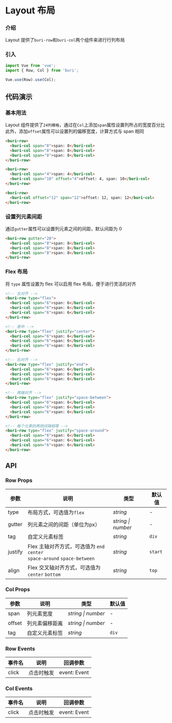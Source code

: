 # Layout 布局

### 介绍

Layout 提供了`buri-row`和`buri-col`两个组件来进行行列布局

### 引入

``` javascript
import Vue from 'vue';
import { Row, Col } from 'buri';

Vue.use(Row).use(Col);
```

## 代码演示

### 基本用法

Layout 组件提供了`24列栅格`，通过在`Col`上添加`span`属性设置列所占的宽度百分比    
此外，添加`offset`属性可以设置列的偏移宽度，计算方式与 span 相同

```html
<buri-row>
  <buri-col span="8">span: 8</buri-col>
  <buri-col span="8">span: 8</buri-col>
  <buri-col span="8">span: 8</buri-col>
</buri-row>

<buri-row>
  <buri-col span="4">span: 4</buri-col>
  <buri-col span="10" offset="4">offset: 4, span: 10</buri-col>
</buri-row>

<buri-row>
  <buri-col offset="12" span="12">offset: 12, span: 12</buri-col>
</buri-row>
```

### 设置列元素间距

通过`gutter`属性可以设置列元素之间的间距，默认间距为 0

```html
<buri-row gutter="20">
  <buri-col span="8">span: 8</buri-col>
  <buri-col span="8">span: 8</buri-col>
  <buri-col span="8">span: 8</buri-col>
</buri-row>
```

### Flex 布局

将 `type` 属性设置为 flex 可以启用 flex 布局，便于进行灵活的对齐

```html
<!-- 左对齐 -->
<buri-row type="flex">
  <buri-col span="6">span: 6</buri-col>
  <buri-col span="6">span: 6</buri-col>
  <buri-col span="6">span: 6</buri-col>
</buri-row>

<!-- 居中 -->
<buri-row type="flex" justify="center">
  <buri-col span="6">span: 6</buri-col>
  <buri-col span="6">span: 6</buri-col>
  <buri-col span="6">span: 6</buri-col>
</buri-row>

<!-- 右对齐 -->
<buri-row type="flex" justify="end">
  <buri-col span="6">span: 6</buri-col>
  <buri-col span="6">span: 6</buri-col>
  <buri-col span="6">span: 6</buri-col>
</buri-row>

<!-- 两端对齐 -->
<buri-row type="flex" justify="space-between">
  <buri-col span="6">span: 6</buri-col>
  <buri-col span="6">span: 6</buri-col>
  <buri-col span="6">span: 6</buri-col>
</buri-row>

<!-- 每个元素的两侧间隔相等 -->
<buri-row type="flex" justify="space-around">
  <buri-col span="6">span: 6</buri-col>
  <buri-col span="6">span: 6</buri-col>
  <buri-col span="6">span: 6</buri-col>
</buri-row>
```

## API

### Row Props

| 参数 | 说明 | 类型 | 默认值 |
|------|------|------|------|
| type | 布局方式，可选值为`flex` | *string* | - |
| gutter | 列元素之间的间距（单位为px） | *string \| number* | - |
| tag | 自定义元素标签 | *string* | `div` |
| justify | Flex 主轴对齐方式，可选值为 `end` `center` <br> `space-around` `space-between` | *string* | `start` |
| align | Flex 交叉轴对齐方式，可选值为 `center` `bottom` | *string* | `top` |

### Col Props

| 参数 | 说明 | 类型 | 默认值 |
|------|------|------|------|
| span | 列元素宽度 | *string \| number* | - |
| offset | 列元素偏移距离 | *string \| number* | - |
| tag | 自定义元素标签 | *string* | `div` |

### Row Events

| 事件名 | 说明 | 回调参数 |
|------|------|------|
| click | 点击时触发 | event: Event |

### Col Events

| 事件名 | 说明 | 回调参数 |
|------|------|------|
| click | 点击时触发 | event: Event |
